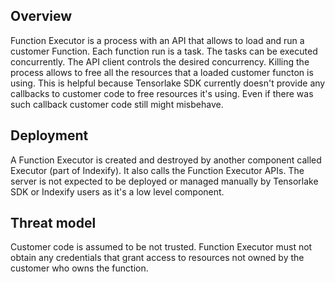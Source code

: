 ## Overview

Function Executor is a process with an API that allows to load and run a customer Function.
Each function run is a task. The tasks can be executed concurrently. The API client controls
the desired concurrency. Killing the process allows to free all the resources that a loaded customer
functon is using. This is helpful because Tensorlake SDK currently doesn't provide any callbacks to
customer code to free resources it's using. Even if there was such callback customer code still might
misbehave.

## Deployment

A Function Executor is created and destroyed by another component called Executor (part of Indexify).
It also calls the Function Executor APIs. The server is not expected to be deployed or managed manually by
Tensorlake SDK or Indexify users as it's a low level component.

## Threat model

Customer code is assumed to be not trusted. Function Executor must not obtain any credentials that grant
access to resources not owned by the customer who owns the function.
